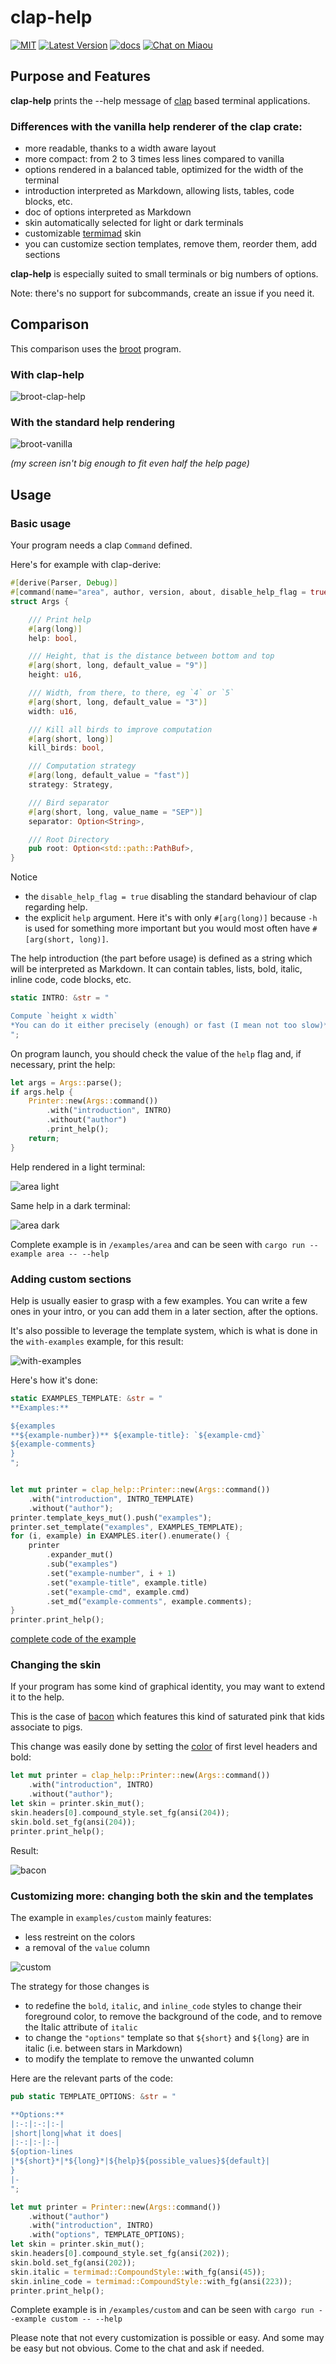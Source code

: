 # clap-help

[![MIT][s2]][l2] [![Latest Version][s1]][l1] [![docs][s3]][l3] [![Chat on Miaou][s4]][l4]

[s1]: https://img.shields.io/crates/v/clap-help.svg
[l1]: https://crates.io/crates/clap-help

[s2]: https://img.shields.io/badge/license-MIT-blue.svg
[l2]: LICENSE

[s3]: https://docs.rs/clap-help/badge.svg
[l3]: https://docs.rs/clap-help/

[s4]: https://miaou.dystroy.org/static/shields/room.svg
[l4]: https://miaou.dystroy.org/3768?rust

## Purpose and Features

**clap-help** prints the --help message of [clap](https://docs.rs/clap/) based terminal applications.

### Differences with the vanilla help renderer of the clap crate:

- more readable, thanks to a width aware layout
- more compact: from 2 to 3 times less lines compared to vanilla
- options rendered in a balanced table, optimized for the width of the terminal
- introduction interpreted as Markdown, allowing lists, tables, code blocks, etc.
- doc of options interpreted as Markdown
- skin automatically selected for light or dark terminals
- customizable [termimad](https://github.com/Canop/termimad/) skin
- you can customize section templates, remove them, reorder them, add sections

**clap-help** is especially suited to small terminals or big numbers of options.

Note: there's no support for subcommands, create an issue if you need it.

## Comparison

This comparison uses the [broot](https://github.com/Canop/broot) program.

### With clap-help

![broot-clap-help](doc/broot-clap-help.png)

### With the standard help rendering

![broot-vanilla](doc/broot-vanilla.png)

*(my screen isn't big enough to fit even half the help page)*

## Usage

### Basic usage

Your program needs a clap `Command` defined.

Here's for example with clap-derive:

```rust
#[derive(Parser, Debug)]
#[command(name="area", author, version, about, disable_help_flag = true)]
struct Args {

    /// Print help
    #[arg(long)]
    help: bool,

    /// Height, that is the distance between bottom and top
    #[arg(short, long, default_value = "9")]
    height: u16,

    /// Width, from there, to there, eg `4` or `5`
    #[arg(short, long, default_value = "3")]
    width: u16,

    /// Kill all birds to improve computation
    #[arg(short, long)]
    kill_birds: bool,

    /// Computation strategy
    #[arg(long, default_value = "fast")]
    strategy: Strategy,

    /// Bird separator
    #[arg(short, long, value_name = "SEP")]
    separator: Option<String>,

    /// Root Directory
    pub root: Option<std::path::PathBuf>,
}
```

Notice
* the `disable_help_flag = true` disabling the standard behaviour of clap regarding help.
* the explicit `help` argument. Here it's with only `#[arg(long)]` because `-h` is used for something more important but you would most often have `#[arg(short, long)]`.

The help introduction (the part before usage) is defined as a string which will be interpreted as Markdown. It can contain tables, lists, bold, italic, inline code, code blocks, etc.

```rust
static INTRO: &str = "

Compute `height x width`
*You can do it either precisely (enough) or fast (I mean not too slow)*.
";
```

On program launch, you should check the value of the `help` flag and, if necessary, print the help:

```rust
let args = Args::parse();
if args.help {
    Printer::new(Args::command())
        .with("introduction", INTRO)
        .without("author")
        .print_help();
    return;
}
```

Help rendered in a light terminal:

![area light](doc/area-light.png)

Same help in a dark terminal:

![area dark](doc/area-dark.png)

Complete example is in `/examples/area` and can be seen with `cargo run --example area -- --help`

### Adding custom sections

Help is usually easier to grasp with a few examples.
You can write a few ones in your intro, or you can add them in a later section, after the options.

It's also possible to leverage the template system, which is what is done in the `with-examples` example, for this result:

![with-examples](doc/with-examples.png)

Here's how it's done:

```rust
static EXAMPLES_TEMPLATE: &str = "
**Examples:**

${examples
**${example-number})** ${example-title}: `${example-cmd}`
${example-comments}
}
";
```

```rust

let mut printer = clap_help::Printer::new(Args::command())
    .with("introduction", INTRO_TEMPLATE)
    .without("author");
printer.template_keys_mut().push("examples");
printer.set_template("examples", EXAMPLES_TEMPLATE);
for (i, example) in EXAMPLES.iter().enumerate() {
    printer
        .expander_mut()
        .sub("examples")
        .set("example-number", i + 1)
        .set("example-title", example.title)
        .set("example-cmd", example.cmd)
        .set_md("example-comments", example.comments);
}
printer.print_help();
```

[complete code of the example](examples/with-examples/main.rs)

### Changing the skin

If your program has some kind of graphical identity, you may want to extend it to the help.

This is the case of [bacon](https://dystroy.org/bacon) which features this kind of saturated pink that kids associate to pigs.

This change was easily done by setting the [color](https://en.wikipedia.org/wiki/ANSI_escape_code#8-bit) of first level headers and bold:

```rust
let mut printer = clap_help::Printer::new(Args::command())
    .with("introduction", INTRO)
    .without("author");
let skin = printer.skin_mut();
skin.headers[0].compound_style.set_fg(ansi(204));
skin.bold.set_fg(ansi(204));
printer.print_help();
```

Result:

![bacon](doc/bacon.png)

### Customizing more: changing both the skin and the templates

The example in `examples/custom` mainly features:

* less restreint on the colors
* a removal of the `value` column

![custom](doc/custom.png)

The strategy for those changes is

* to redefine the `bold`, `italic`, and `inline_code` styles to change their foreground color, to remove the background of the code, and to remove the Italic attribute of `italic`
* to change the `"options"` template so that `${short}` and `${long}` are in italic (i.e. between stars in Markdown)
* to modify the template to remove the unwanted column

Here are the relevant parts of the code:


```rust
pub static TEMPLATE_OPTIONS: &str = "

**Options:**
|:-:|:-:|:-|
|short|long|what it does|
|:-:|:-|:-|
${option-lines
|*${short}*|*${long}*|${help}${possible_values}${default}|
}
|-
";
```

```rust
let mut printer = Printer::new(Args::command())
    .without("author")
    .with("introduction", INTRO)
    .with("options", TEMPLATE_OPTIONS);
let skin = printer.skin_mut();
skin.headers[0].compound_style.set_fg(ansi(202));
skin.bold.set_fg(ansi(202));
skin.italic = termimad::CompoundStyle::with_fg(ansi(45));
skin.inline_code = termimad::CompoundStyle::with_fg(ansi(223));
printer.print_help();
```

Complete example is in `/examples/custom` and can be seen with `cargo run --example custom -- --help`

Please note that not every customization is possible or easy.
And some may be easy but not obvious.
Come to the chat and ask if needed.

